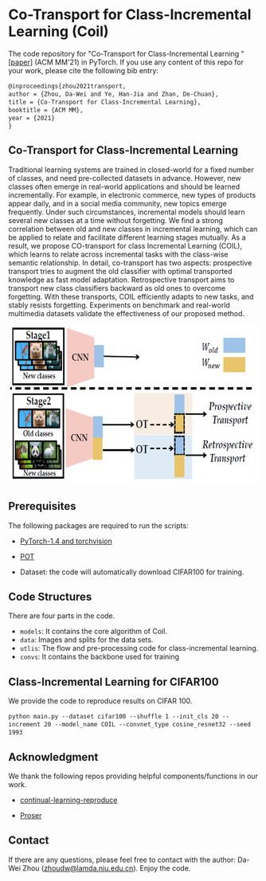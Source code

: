 
# Co-Transport for Class-Incremental Learning  (Coil)

The code repository for "Co-Transport for Class-Incremental Learning
" [[paper]](http://arxiv.org/abs/2107.12654) (ACM MM'21) in PyTorch. If you use any content of this repo for your work, please cite the following bib entry:

    @inproceedings{zhou2021transport,
    author = {Zhou, Da-Wei and Ye, Han-Jia and Zhan, De-Chuan},
    title = {Co-Transport for Class-Incremental Learning},
    booktitle = {ACM MM},
    year = {2021}
    }

## Co-Transport for Class-Incremental Learning


Traditional learning systems are trained in closed-world for a fixed number of classes, and need pre-collected datasets in advance. However, new classes often emerge in real-world applications and should be learned incrementally. For example, in electronic commerce, new types of products appear daily, and in a social media community, new topics emerge frequently. Under such circumstances, incremental models should learn several new classes at a time without forgetting. We find a strong correlation between old and new classes in incremental learning, which can be applied to relate and facilitate different learning stages mutually. As a result, we propose CO-transport for class Incremental Learning (COIL), which learns to relate across incremental tasks with the class-wise semantic relationship. In detail, co-transport has two aspects: prospective transport tries to augment the old classifier with optimal transported knowledge as fast model adaptation. Retrospective transport aims to transport new class classifiers backward as old ones to overcome forgetting. With these transports, COIL efficiently adapts to new tasks, and stably resists forgetting. Experiments on benchmark and real-world multimedia datasets validate the effectiveness of our proposed method.

<img src='imgs/coil.png' width='700' height='320'>

## Prerequisites

The following packages are required to run the scripts:

- [PyTorch-1.4 and torchvision](https://pytorch.org)

- [POT](https://github.com/PythonOT/POT)

- Dataset: the code will automatically download CIFAR100 for training. 




## Code Structures
There are four parts in the code.
 - `models`: It contains the core algorithm of Coil.
 - `data`: Images and splits for the data sets.
 - `utlis`: The flow and pre-processing code for class-incremental learning.
- `convs`: It contains the backbone used for training
 
## Class-Incremental Learning for CIFAR100
We provide the code to reproduce results on CIFAR 100.
  ```
  python main.py --dataset cifar100 --shuffle 1 --init_cls 20 --increment 20 --model_name COIL --convnet_type cosine_resnet32 --seed 1993
  ```
  
  
## Acknowledgment
We thank the following repos providing helpful components/functions in our work.
- [continual-learning-reproduce](https://github.com/zhchuu/continual-learning-reproduce)

- [Proser](https://github.com/zhoudw-zdw/CVPR21-Proser)



## Contact 
If there are any questions, please feel free to contact with the author:  Da-Wei Zhou (zhoudw@lamda.nju.edu.cn). Enjoy the code.
